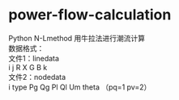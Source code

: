 # power-flow-calculation
Python N-Lmethod
用牛拉法进行潮流计算 <br>
数据格式： <br>
文件1：linedata <br>
i j   R    X   G   B   k <br>
文件2：nodedata <br>
i	 type	Pg	Qg	Pl	 Ql 	Um	theta       （pq=1  pv=2） <br>

